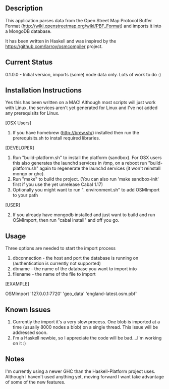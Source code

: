 Description
-----------

This application parses data from the Open Street Map Protocol Buffer Format (http://wiki.openstreetmap.org/wiki/PBF_Format) and imports it into a MongoDB database.

It has been written in Haskell and was inspired by the https://github.com/larroy/osmcompiler project.

Current Status
--------------

0.1.0.0 - Initial version, imports (some) node data only. Lots of work to do :)


Installation Instructions
-------------------------

Yes this has been written on a MAC! Although most scripts will just work with Linux, the services aren't yet generated for Linux and I've not added any prerequisits for Linux.

[OSX Users]

1. If you have homebrew (http://brew.sh/) installed then run the prerequisits.sh to install required libraries.

[DEVELOPER]

1. Run "build-platform.sh" to install the platform (sandbox). For OSX users this also generates the launchd services in /tmp, on a reboot run "build-platform.sh" again to regenerate the launchd services (it won't reinstall mongo or ghc).
2. Run "make" to build the project. (You can also run 'make sandbox-init' first if you use the yet unrelease Cabal 1.17)
3. Optionally you might want to run ". environment.sh" to add OSMImport to your path

[USER]

2. If you already have mongodb installed and just want to build and run OSMImport, then run "cabal install" and off you go.


Usage
-----

Three options are needed to start the import process

1. dbconnection - the host and port the database is running on (authentication is currently not supported)
2. dbname - the name of the database you want to import into 
3. filename - the name of the file to import


[EXAMPLE]

OSMImport '127.0.0.1:7720' 'geo_data' 'england-latest.osm.pbf'


Known Issues
------------

1. Currently the import it's a very slow process. One blob is imported at a time (usually 8000 nodes a blob) on a single thread. This issue will be addressed soon.
2. I'm a Haskell newbie, so I appreciate the code will be bad....I'm working on it :)


Notes
-----

I'm currently using a newer GHC than the Haskell-Platform project uses. Although I haven't used anything yet, moving forward I want take advantage of some of the new features.


